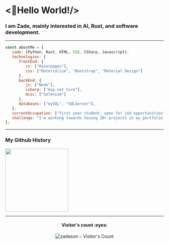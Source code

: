<h1><👋Hello World!/></h1>
<h3>I am Zade, mainly interested in AI, Rust, and software development.</h2>

---

```javascript
const aboutMe = {
   code: [Python, Rust, HTML, CSS, CSharp, Javascript],
   technologies: {
      frontEnd: {
         cs: ["Razorpages"],
         css: ["Materialize", "Bootstrap", "Material Design"]
      },
      backEnd: {
         js: ["Node"],
         csharp: ["Asp.net Core"],
         misc: ["Selenium"]
      },
      databases: ["mySQL", "SQLServer"],
   },
   currentOccupation: ["first year student, open for job opportunities"],
   challenge: "I'm working towards having 20+ projects in my portfolio.",
};
```

---

<h3>My Github History</h3>
<a href="https://github.com/anuraghazra/github-readme-stats">
  <img height=200 align="center" src="https://github-readme-stats.vercel.app/api?username=zadeson&theme=transparent" />
</a>

---

<h4 align="center">Visitor's count :eyes:</h4>

<p align="center"><img src="https://profile-counter.glitch.me/{zadeson}/count.svg" alt="zadeson :: Visitor's Count" /></p>
